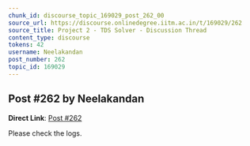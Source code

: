 ```yaml
---
chunk_id: discourse_topic_169029_post_262_00
source_url: https://discourse.onlinedegree.iitm.ac.in/t/169029/262
source_title: Project 2 - TDS Solver - Discussion Thread
content_type: discourse
tokens: 42
username: Neelakandan
post_number: 262
topic_id: 169029
---
```


## Post #262 by Neelakandan

**Direct Link**: [Post #262](https://discourse.onlinedegree.iitm.ac.in/t/169029/262)

Please check the logs.
